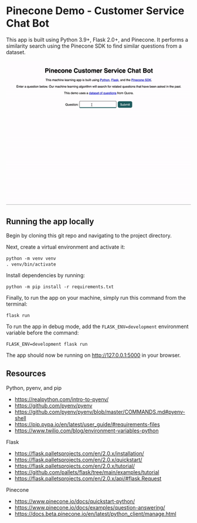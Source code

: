 # Pinecone Demo - Customer Service Chat Bot

This app is built using Python 3.9+, Flask 2.0+, and Pinecone. It performs a similarity search using the Pinecone SDK to find similar questions from a dataset.

![Demo](./pinecone-demo.gif)

## Running the app locally

Begin by cloning this git repo and navigating to the project directory.

Next, create a virtual environment and activate it:

```
python -m venv venv
. venv/bin/activate
```

Install dependencies by running:

```
python -m pip install -r requirements.txt
```

Finally, to run the app on your machine, simply run this command from the terminal:

```
flask run
```

To run the app in debug mode, add the `FLASK_ENV=development` environment variable before the command:

```
FLASK_ENV=development flask run
```

The app should now be running on http://127.0.0.1:5000 in your browser.

## Resources

Python, pyenv, and pip
- https://realpython.com/intro-to-pyenv/
- https://github.com/pyenv/pyenv
- https://github.com/pyenv/pyenv/blob/master/COMMANDS.md#pyenv-shell
- https://pip.pypa.io/en/latest/user_guide/#requirements-files
- https://www.twilio.com/blog/environment-variables-python

Flask
- https://flask.palletsprojects.com/en/2.0.x/installation/
- https://flask.palletsprojects.com/en/2.0.x/quickstart/
- https://flask.palletsprojects.com/en/2.0.x/tutorial/
- https://github.com/pallets/flask/tree/main/examples/tutorial
- https://flask.palletsprojects.com/en/2.0.x/api/#flask.Request

Pinecone
- https://www.pinecone.io/docs/quickstart-python/
- https://www.pinecone.io/docs/examples/question-answering/
- https://docs.beta.pinecone.io/en/latest/python_client/manage.html

